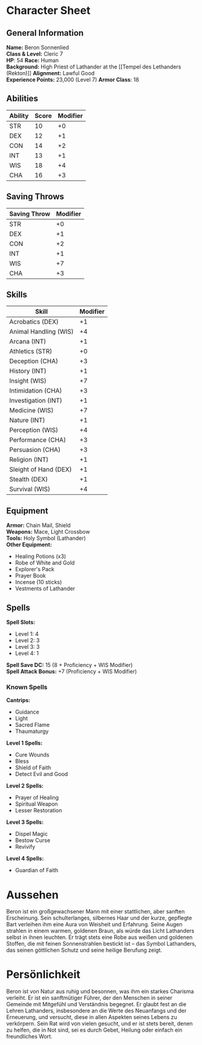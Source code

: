 # Character Sheet

## General Information

**Name:** Beron Sonnenlied  
**Class & Level:** Cleric 7  
**HP**: 54
**Race:** Human  
**Background:** High Priest of Lathander at the [[Tempel des Lethanders (Rekton)]]
**Alignment:** Lawful Good  
**Experience Points:** 23,000 (Level 7)
**Armor Class**: 18

## Abilities

| Ability | Score | Modifier |
|---------|-------|----------|
| STR     | 10    | +0       |
| DEX     | 12    | +1       |
| CON     | 14    | +2       |
| INT     | 13    | +1       |
| WIS     | 18    | +4       |
| CHA     | 16    | +3       |

## Saving Throws

| Saving Throw | Modifier |
|--------------|----------|
| STR          | +0       |
| DEX          | +1       |
| CON          | +2       |
| INT          | +1       |
| WIS          | +7       |
| CHA          | +3       |

## Skills

| Skill                    | Modifier |
|--------------------------|----------|
| Acrobatics (DEX)          | +1       |
| Animal Handling (WIS)     | +4       |
| Arcana (INT)              | +1       |
| Athletics (STR)           | +0       |
| Deception (CHA)           | +3       |
| History (INT)             | +1       |
| Insight (WIS)             | +7       |
| Intimidation (CHA)        | +3       |
| Investigation (INT)       | +1       |
| Medicine (WIS)            | +7       |
| Nature (INT)              | +1       |
| Perception (WIS)          | +4       |
| Performance (CHA)         | +3       |
| Persuasion (CHA)          | +3       |
| Religion (INT)            | +1       |
| Sleight of Hand (DEX)     | +1       |
| Stealth (DEX)             | +1       |
| Survival (WIS)            | +4       |

## Equipment

**Armor:** Chain Mail, Shield  
**Weapons:** Mace, Light Crossbow  
**Tools:** Holy Symbol (Lathander)  
**Other Equipment:**  
- Healing Potions (x3)  
- Robe of White and Gold  
- Explorer's Pack  
- Prayer Book  
- Incense (10 sticks)  
- Vestments of Lathander  

## Spells

**Spell Slots:**  
- Level 1: 4 
- Level 2: 3  
- Level 3: 3  
- Level 4: 1  

**Spell Save DC:** 15 (8 + Proficiency + WIS Modifier)  
**Spell Attack Bonus:** +7 (Proficiency + WIS Modifier)

### Known Spells

**Cantrips:**  
- Guidance  
- Light  
- Sacred Flame  
- Thaumaturgy  

**Level 1 Spells:**  
- Cure Wounds  
- Bless  
- Shield of Faith  
- Detect Evil and Good  

**Level 2 Spells:**  
- Prayer of Healing  
- Spiritual Weapon  
- Lesser Restoration  

**Level 3 Spells:**  
- Dispel Magic  
- Bestow Curse  
- Revivify  

**Level 4 Spells:**  
- Guardian of Faith  

# Aussehen
Beron ist ein großgewachsener Mann mit einer stattlichen, aber sanften Erscheinung. Sein schulterlanges, silbernes Haar und der kurze, gepflegte Bart verleihen ihm eine Aura von Weisheit und Erfahrung. Seine Augen strahlen in einem warmen, goldenen Braun, als würde das Licht Lathanders selbst in ihnen leuchten. Er trägt stets eine Robe aus weißen und goldenen Stoffen, die mit feinen Sonnenstrahlen bestickt ist – das Symbol Lathanders, das seinen göttlichen Schutz und seine heilige Berufung zeigt.

# Persönlichkeit
Beron ist von Natur aus ruhig und besonnen, was ihm ein starkes Charisma verleiht. Er ist ein sanftmütiger Führer, der den Menschen in seiner Gemeinde mit Mitgefühl und Verständnis begegnet. Er glaubt fest an die Lehren Lathanders, insbesondere an die Werte des Neuanfangs und der Erneuerung, und versucht, diese in allen Aspekten seines Lebens zu verkörpern. Sein Rat wird von vielen gesucht, und er ist stets bereit, denen zu helfen, die in Not sind, sei es durch Gebet, Heilung oder einfach ein freundliches Wort.

